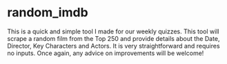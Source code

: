 # random_imdb

This is a quick and simple tool I made for our weekly quizzes.  This tool will scrape a random film from the Top 250 and provide details about the Date, Director, Key Characters and Actors.  It is very straightforward and requires no inputs.  Once again, any advice on improvements will be welcome!
